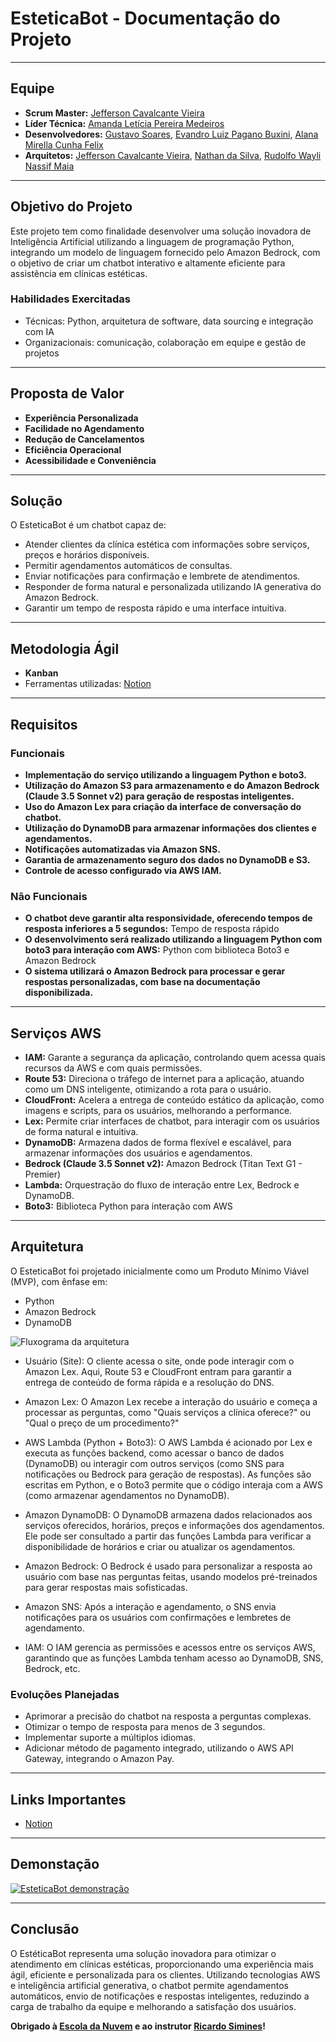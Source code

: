 # EsteticaBot - Documentação do Projeto

---

## Equipe
- **Scrum Master:** [Jefferson Cavalcante Vieira](https://www.linkedin.com/in/jeff-cav22/)
- **Líder Técnica:** [Amanda Letícia Pereira Medeiros](https://www.linkedin.com/in/iamandamedeiros/)
- **Desenvolvedores:** [Gustavo Soares](https://www.linkedin.com/in/gustavo-soares-16310b1a2/), [Evandro Luiz Pagano Buxini](https://www.linkedin.com/in/evandro-pagano-buxini-engenheiro-de-computacao-em-formacao-em-transicao/), [Alana Mirella Cunha Felix](https://www.linkedin.com/in/alana-felix/)
- **Arquitetos:** [Jefferson Cavalcante Vieira](https://www.linkedin.com/in/jeff-cav22/), [Nathan da Silva](https://www.linkedin.com/in/nathan-silva13/), [Rudolfo Wayli Nassif Maia](https://www.linkedin.com/in/rudolfomaia/)

---

## Objetivo do Projeto

Este projeto tem como finalidade desenvolver uma solução inovadora de Inteligência Artificial utilizando a linguagem de programação Python, integrando um modelo de linguagem fornecido pelo Amazon Bedrock, com o objetivo de criar um chatbot interativo e altamente eficiente para assistência em clínicas estéticas.

### Habilidades Exercitadas
- Técnicas: Python, arquitetura de software, data sourcing e integração com IA
- Organizacionais: comunicação, colaboração em equipe e gestão de projetos

---

## Proposta de Valor

- **Experiência Personalizada**
- **Facilidade no Agendamento**
- **Redução de Cancelamentos**
- **Eficiência Operacional**
- **Acessibilidade e Conveniência**

---

## Solução

O EsteticaBot é um chatbot capaz de:
- Atender clientes da clínica estética com informações sobre serviços, preços e horários disponíveis.
- Permitir agendamentos automáticos de consultas.
- Enviar notificações para confirmação e lembrete de atendimentos.
- Responder de forma natural e personalizada utilizando IA generativa do Amazon Bedrock.
- Garantir um tempo de resposta rápido e uma interface intuitiva.

---

## Metodologia Ágil
- **Kanban**
- Ferramentas utilizadas: [Notion](https://www.notion.so/Documenta-o-EsteticaBot-189bc90f5d0f803893cac65bd6515bf2?pvs=4)

---

## Requisitos

### Funcionais
- **Implementação do serviço utilizando a linguagem Python e boto3.**
- **Utilização do Amazon S3 para armazenamento e do Amazon Bedrock (Claude 3.5 Sonnet v2) para geração de respostas inteligentes.**
- **Uso do Amazon Lex para criação da interface de conversação do chatbot.**
- **Utilização do DynamoDB para armazenar informações dos clientes e agendamentos.**
- **Notificações automatizadas via Amazon SNS.**
- **Garantia de armazenamento seguro dos dados no DynamoDB e S3.**
- **Controle de acesso configurado via AWS IAM.**

### Não Funcionais
- **O chatbot deve garantir alta responsividade, oferecendo tempos de resposta inferiores a 5 segundos:** Tempo de resposta rápido
- **O desenvolvimento será realizado utilizando a linguagem Python com boto3 para interação com AWS:** Python com biblioteca Boto3 e Amazon Bedrock
- **O sistema utilizará o Amazon Bedrock para processar e gerar respostas personalizadas, com base na documentação disponibilizada.**

---

## Serviços AWS

- **IAM:** Garante a segurança da aplicação, controlando quem acessa quais recursos da AWS e com quais permissões.
- **Route 53:** Direciona o tráfego de internet para a aplicação, atuando como um DNS inteligente, otimizando a rota para o usuário.
- **CloudFront:** Acelera a entrega de conteúdo estático da aplicação, como imagens e scripts, para os usuários, melhorando a performance.
- **Lex:** Permite criar interfaces de chatbot, para interagir com os usuários de forma natural e intuitiva.
- **DynamoDB:** Armazena dados de forma flexível e escalável, para armazenar informações dos usuários e agendamentos.
- **Bedrock (Claude 3.5 Sonnet v2):** Amazon Bedrock (Titan Text G1 - Premier)
- **Lambda:** Orquestração do fluxo de interação entre Lex, Bedrock e DynamoDB.
- **Boto3:** Biblioteca Python para interação com AWS

---

## Arquitetura

O EsteticaBot foi projetado inicialmente como um Produto Mínimo Viável (MVP), com ênfase em:
- Python
- Amazon Bedrock
- DynamoDB

![Fluxograma da arquitetura](https://i.imgur.com/YmGjPF5.png)

- Usuário (Site): O cliente acessa o site, onde pode interagir com o Amazon Lex.
Aqui, Route 53 e CloudFront entram para garantir a entrega de conteúdo de forma rápida e a resolução do DNS.

- Amazon Lex: O Amazon Lex recebe a interação do usuário e começa a processar as perguntas, como "Quais serviços a clínica oferece?" ou "Qual o preço de um procedimento?"

- AWS Lambda (Python + Boto3): O AWS Lambda é acionado por Lex e executa as funções backend, como acessar o banco de dados (DynamoDB) ou interagir com outros serviços (como SNS para notificações ou Bedrock para geração de respostas). As funções são escritas em Python, e o Boto3 permite que o código interaja com a AWS (como armazenar agendamentos no DynamoDB).

- Amazon DynamoDB: O DynamoDB armazena dados relacionados aos serviços oferecidos, horários, preços e informações dos agendamentos. Ele pode ser consultado a partir das funções Lambda para verificar a disponibilidade de horários e criar ou atualizar os agendamentos.

- Amazon Bedrock: O Bedrock é usado para personalizar a resposta ao usuário com base nas perguntas feitas, usando modelos pré-treinados para gerar respostas mais sofisticadas.

- Amazon SNS: Após a interação e agendamento, o SNS envia notificações para os usuários com confirmações e lembretes de agendamento.

- IAM: O IAM gerencia as permissões e acessos entre os serviços AWS, garantindo que as funções Lambda tenham acesso ao DynamoDB, SNS, Bedrock, etc.

### Evoluções Planejadas
- Aprimorar a precisão do chatbot na resposta a perguntas complexas.
- Otimizar o tempo de resposta para menos de 3 segundos.
- Implementar suporte a múltiplos idiomas.
- Adicionar método de pagamento integrado, utilizando o AWS API Gateway, integrando o Amazon Pay.

---

## Links Importantes
- [Notion](https://www.notion.so/Documenta-o-EsteticaBot-189bc90f5d0f803893cac65bd6515bf2?pvs=4)

---

## Demonstação
[![EsteticaBot demonstração](https://img.youtube.com/vi/-)](https://www.youtube.com/-)


---

## Conclusão

O EstéticaBot representa uma solução inovadora para otimizar o atendimento em clínicas estéticas, proporcionando uma experiência mais ágil, eficiente e personalizada para os clientes. Utilizando tecnologias AWS e inteligência artificial generativa, o chatbot permite agendamentos automáticos, envio de notificações e respostas inteligentes, reduzindo a carga de trabalho da equipe e melhorando a satisfação dos usuários.

**Obrigado à [Escola da Nuvem](https://escoladanuvem.org/) e ao instrutor [Ricardo Simines](https://www.linkedin.com/in/ricardosiminesscopim/)!**

